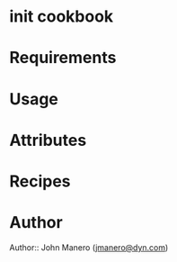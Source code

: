# init cookbook

# Requirements

# Usage

# Attributes

# Recipes

# Author

Author:: John Manero (<jmanero@dyn.com>)
